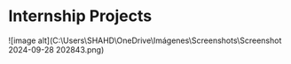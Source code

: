 # Internship Projects
![image alt](C:\Users\SHAHD\OneDrive\Imágenes\Screenshots\Screenshot 2024-09-28 202843.png)
